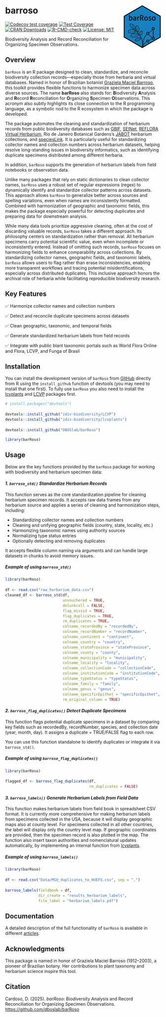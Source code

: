 
<!-- README.md is generated from README.Rmd. Please edit that file -->

# barroso <img src="figures/barroso_hex_sticker.png" align="right" alt="" width="120" />

<!-- badges: start -->

[![Codecov test
coverage](https://codecov.io/gh/DBOSlab/barRoso/graph/badge.svg)](https://app.codecov.io/gh/DBOSlab/barRoso)
[![Test
Coverage](https://github.com/DBOSlab/barRoso/actions/workflows/test-coverage.yaml/badge.svg)](https://github.com/DBOSlab/barRoso/actions/workflows/test-coverage.yaml)
[![CRAN
Downloads](https://cranlogs.r-pkg.org/badges/grand-total/barRoso)](https://cran.r-project.org/package=barRoso)
[![R-CMD-check](https://github.com/DBOSlab/barRoso/actions/workflows/R-CMD-check.yaml/badge.svg)](https://github.com/DBOSlab/barRoso/actions/workflows/R-CMD-check.yaml)
[![License:
MIT](https://img.shields.io/badge/license-MIT-blue.svg)](LICENSE)
<!-- badges: end -->

Biodiversity Analysis and Record Reconciliation for Organizing Specimen
Observations.  
  
  

## Overview

`barRoso` is an R package designed to clean, standardize, and reconcile
biodiversity collection records—especially those from herbaria and
virtual databases. Named in honor of Brazilian botanist [Graziela Maciel
Barroso](https://www.gov.br/jbrj/pt-br/assuntos/colecoes/arquivistica/graziela-maciel-barroso),
this toolkit provides flexible functions to harmonize specimen data
across diverse sources. The name **barRoso** also stands for:
**B**iodiversity **A**nalysis and **R**ecord **R**econciliation for
**O**rganizing **S**pecimen **O**bservations. This acronym also subtly
highlights its close connection to the R programming language, as a
symbolic nod to the R ecosystem in which the package is developed.

The package automates the cleaning and standardization of herbarium
records from public biodiversity databases such as
[GBIF](https://www.gbif.org),
[SEINet](https://swbiodiversity.org/seinet/), [REFLORA Virtual
Herbarium](https://floradobrasil.jbrj.gov.br/reflora/herbarioVirtual/),
Rio de Janeiro Botanical Gardens’s
[JABOT](https://jabot.jbrj.gov.br/v3/consulta.php) herbarium
collections, and [speciesLink](https://specieslink.net). It is
particularly useful for standardizing collector names and collection
numbers across herbarium datasets, helping resolve long-standing issues
in biodiversity informatics, such as identifying duplicate specimens
distributed among different herbaria.

In addition, `barRoso` supports the generation of herbarium labels from
field notebooks or observation data.

Unlike many packages that rely on static dictionaries to clean collector
names, `barRoso` uses a robust set of regular expressions (regex) to
dynamically identify and standardize collector patterns across datasets.
This approach allows `barRoso` to generalize better across sources and
spelling variations, even when names are inconsistently formatted.
Combined with harmonization of geographic and taxonomic fields, this
makes the package especially powerful for detecting duplicates and
preparing data for downstream analysis.

While many data tools prioritize aggressive cleaning, often at the cost
of discarding valuable records, `barRoso` takes a different approach.
Its philosophy centers on standardization rather than removal. All
herbarium specimens carry potential scientific value, even when
incomplete or inconsistently entered. Instead of omitting such records,
`barRoso` focuses on harmonizing fields to enhance comparability across
collections. By standardizing collector names, geographic fields, and
taxonomic labels, `barRoso` allows users to flag rather than erase
inconsistencies, enabling more transparent workflows and tracing
potential misidentifications, especially across distributed duplicates.
This inclusive approach honors the archival role of herbaria while
facilitating reproducible biodiversity research.  
  
  

## Key Features

✅ Harmonize collector names and collection numbers

✅ Detect and reconcile duplicate specimens across datasets

✅ Clean geographic, taxonomic, and temporal fields

✅ Generate standardized herbarium labels from field records

✅ Integrate with public blant taxonomic portals such as World Flora
Online and Flora, LCVP, and Funga of Brasil  
  
  

## Installation

You can install the development version of `barRoso` from
[GitHub](https://github.com/) directly from R using the `install_github`
function of devtools (you may need to install that one first). To fully
use `barRoso` you also need to install the
[lcvplants](https://idiv-biodiversity.github.io/lcvplants/) and
[LCVP](https://github.com/idiv-biodiversity/LCVP) packages first.

``` r
# install.packages("devtools")

devtools::install_github("idiv-biodiversity/LCVP")
devtools::install_github("idiv-biodiversity/lcvplants")

devtools::install_github("DBOSlab/barRoso")
```

``` r
library(barRoso)
```

  
  

## Usage

Below are the key functions provided by the `barRoso` package for
working with biodiversity and herbarium specimen data:  
  
  

#### *1. `barroso_std()` Standardize Herbarium Records*

This function serves as the core standardization pipeline for cleaning
herbarium specimen records. It accepts raw data frames from any
herbarium source and applies a series of cleaning and harmonization
steps, including:

- Standardizing collector names and collection numbers
- Cleaning and unifying geographic fields (country, state, locality,
  etc.)
- Harmonizing taxonomic names using authority sources
- Normalizing type status entries
- Optionally detecting and removing duplicates

It accepts flexible column naming via arguments and can handle large
datasets in chunks to avoid memory issues.  
  

##### Example of using `barroso_std()`

``` r
library(barRoso)

df <- read.csv("raw_herbarium_data.csv")
cleaned_df <- barroso_std(df,
                          unvouchered = TRUE,
                          delunkcoll = FALSE,
                          flag_missid = TRUE,
                          flag_duplicates = TRUE,
                          rm_duplicates = TRUE,
                          colname_recordedBy = "recordedBy",
                          colname_recordNumber = "recordNumber",
                          colname_continent = "continent", 
                          colname_country = "country",
                          colname_stateProvince = "stateProvince",
                          colname_county = "county",
                          colname_municipality = "municipality",
                          colname_locality = "locality",
                          colname_collectionCode = "collectionCode",
                          colname_institutionCode = "institutionCode",
                          colname_typeStatus = "typeStatus",
                          colname_family = "family",
                          colname_genus = "genus",
                          colname_specificEpithet = "specificEpithet", 
                          rm_original_column = TRUE)
```

  
  
  

#### *2. `barroso_flag_duplicates()` Detect Duplicate Specimens*

This function flags potential duplicate specimens in a dataset by
comparing key fields such as recordedBy, recordNumber, species, and
collection date (year, month, day). It assigns a duplicate = TRUE/FALSE
flag to each row.

You can use this function standalone to identify duplicates or integrate
it via `barroso_std()`.  
  

##### Example of using `barroso_flag_duplicates()`

``` r
library(barRoso)

flagged_df <- barroso_flag_duplicates(df,
                                      rm_duplicates = FALSE)
```

  
  
  

#### *3. `barroso_labels()` Generate Herbarium Labels from Field Data*

This function makes herbarium labels from field book in spreadsheet CSV
format. It is currently more comprehensive for making herbarium labels
from specimens collected in the USA, because it will display geographic
maps also at county level. For specimens collected in all other
countries, the label will display only the country level map. If
geographic coordinates are provided, then the specimen record is also
plotted in the map. The function also insert taxon authorities and
nomenclatural updates automatically, by implementing an internal
function from
[lcvplants](https://idiv-biodiversity.github.io/lcvplants/).  
  

##### Example of using `barroso_labels()`

``` r
library(barRoso)

df <- read.csv("Data/MSU_duplicates_to_HUEFS.csv", sep = ",")

barroso_labels(fieldbook = df,
               dir_create = "results_herbarium_labels",
               file_label = "herbarium_labels.pdf")
```

  
  
  

## Documentation

A detailed description of the full functionality of `barRoso` is
available in different [articles](https://dboslab.github.io/barRoso/).  
  
  

## Acknowledgments

This package is named in honor of Graziela Maciel Barroso (1912–2003), a
pioneer of Brazilian botany. Her contributions to plant taxonomy and
herbarium science inspire this tool.  
  
  

## Citation

Cardoso, D. (2025). *barRoso*: Biodiversity Analysis and Record
Reconciliation for Organizing Specimen Observations.
<https://github.com/dboslab/barRoso>

<img src="inst/figures/DBOSlab_logo.png" align="left" alt="" width="150" />
